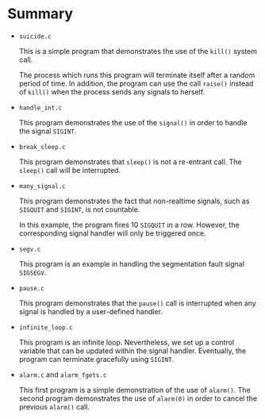 # Summary

- `suicide.c`

  This is a simple program that demonstrates the use of the `kill()` system call.

  The process which runs this program will terminate itself after a random period of time. In addition, the program can use the call `raise()` instead of `kill()` when the process sends any signals to herself.

- `handle_int.c`

  This program demonstrates the use of the `signal()` in order to handle the signal `SIGINT`.

- `break_sleep.c`

  This program demonstrates that `sleep()` is not a re-entrant call. The `sleep()` call will be interrupted.

- `many_signal.c`

  This program demonstrates the fact that non-realtime signals, such as `SIGQUIT` and `SIGINT`, is not countable.

  In this example, the program fires 10 `SIGQUIT` in a row. However, the corresponding signal handler will only be triggered once.

- `segv.c`

  This program is an example in handling the segmentation fault signal `SIGSEGV`.

- `pause.c`

  This program demonstrates that the `pause()` call is interrupted when any signal is handled by a user-defined handler.

- `infinite_loop.c`

  This program is an infinite loop. Nevertheless, we set up a control variable that can be updated within the signal handler. Eventually, the program can terminate gracefully using `SIGINT`.

- `alarm.c` and `alarm_fgets.c`

  This first program is a simple demonstration of the use of `alarm()`. The second program demonstrates the use of `alarm(0)` in order to cancel the previous `alarm()` call.
